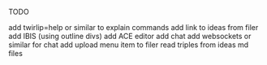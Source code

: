 TODO

add twirlip=help or similar to explain commands
add link to ideas from filer
add IBIS (using outline divs)
add ACE editor
add chat
add websockets or similar for chat
add upload menu item to filer
read triples from ideas md files


